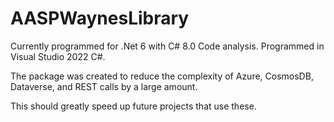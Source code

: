# AASPWaynesLibrary

Currently programmed for .Net 6 with C# 8.0 Code analysis. Programmed in Visual Studio 2022 C#.

The package was created to reduce the complexity of Azure, CosmosDB, Dataverse, and REST calls by a large amount.

This should greatly speed up future projects that use these.

